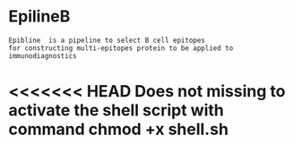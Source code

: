  # EpilineB
    Epibline  is a pipeline to select B cell epitopes 
    for constructing multi-epitopes protein to be applied to immunodiagnostics


<<<<<<< HEAD
Does not missing to activate the shell script with command chmod +x shell.sh        
=======

